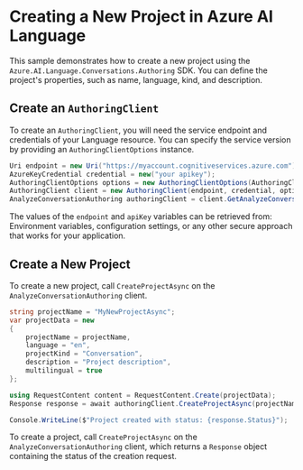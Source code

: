 # Creating a New Project in Azure AI Language

This sample demonstrates how to create a new project using the `Azure.AI.Language.Conversations.Authoring` SDK. You can define the project's properties, such as name, language, kind, and description.

## Create an `AuthoringClient`

To create an `AuthoringClient`, you will need the service endpoint and credentials of your Language resource. You can specify the service version by providing an `AuthoringClientOptions` instance.

```C# Snippet:CreateAuthoringClientForSpecificApiVersion
Uri endpoint = new Uri("https://myaccount.cognitiveservices.azure.com");
AzureKeyCredential credential = new("your apikey");
AuthoringClientOptions options = new AuthoringClientOptions(AuthoringClientOptions.ServiceVersion.V2024_11_15_Preview);
AuthoringClient client = new AuthoringClient(endpoint, credential, options);
AnalyzeConversationAuthoring authoringClient = client.GetAnalyzeConversationAuthoringClient();
```

The values of the `endpoint` and `apiKey` variables can be retrieved from: Environment variables, configuration settings, or any other secure approach that works for your application.

## Create a New Project

To create a new project, call `CreateProjectAsync` on the `AnalyzeConversationAuthoring` client.

```C# Snippet:Sample1_ConversationsAuthoring_CreateProjectAsync
string projectName = "MyNewProjectAsync";
var projectData = new
{
    projectName = projectName,
    language = "en",
    projectKind = "Conversation",
    description = "Project description",
    multilingual = true
};

using RequestContent content = RequestContent.Create(projectData);
Response response = await authoringClient.CreateProjectAsync(projectName, content);

Console.WriteLine($"Project created with status: {response.Status}");
```

To create a project, call `CreateProjectAsync` on the `AnalyzeConversationAuthoring` client, which returns a `Response` object containing the status of the creation request.
